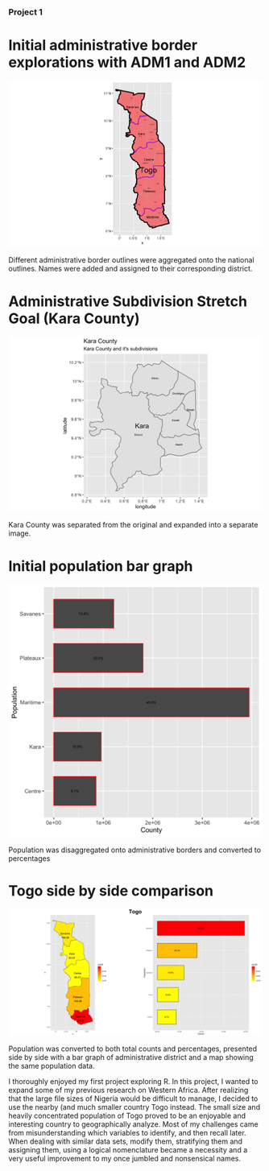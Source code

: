 ### Project 1

# Initial administrative border explorations with ADM1 and ADM2
![](TGO_intl.png)

Different administrative border outlines were aggregated onto the national outlines. Names were added and assigned to their corresponding district.

# Administrative Subdivision Stretch Goal (Kara County)
![](Kara_County.png)

Kara County was separated from the original and expanded into a separate image.

# Initial population bar graph
![](Togop3.png)

Population was disaggregated onto administrative borders and converted to percentages

# Togo side by side comparison 
![](side_side2.png)

Population was converted to both total counts and percentages, presented side by side with a bar graph of administrative district and a map showing the same population data.

I thoroughly enjoyed my first project exploring R. In this project, I wanted to expand some of my previous research on Western Africa. After realizing that the large file sizes of Nigeria would be difficult to manage, I decided to use the nearby (and much smaller country Togo instead. The small size and heavily concentrated population of Togo proved to be an enjoyable and interesting country to geographically analyze. Most of my challenges came from misunderstanding which variables to identify, and then recall later. When dealing with similar data sets, modify them, stratifying them and assigning them, using a logical nomenclature became a necessity and a very useful improvement to my once jumbled and nonsensical names. 


